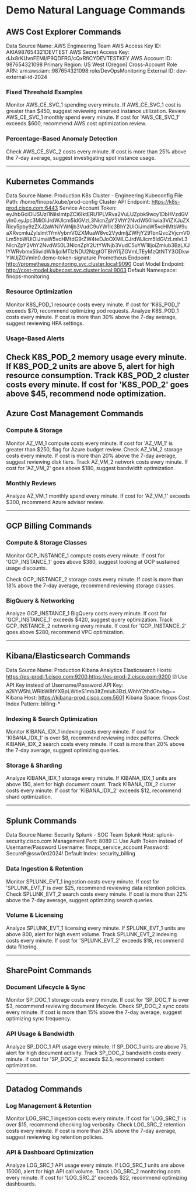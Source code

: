 # Demo Natural Language Commands

## AWS Cost Explorer Commands
Data Source Name:  AWS Engineering Team
AWS Access Key ID: AKIA987654321DEVTEST
AWS Secret Access Key: dJx8rKUvnFEMI/P9QDFRG/cQxRfiCYDEVTESTKEY
AWS Account ID: 987654321098
Primary Region: US West (Oregon)
Cross-Account Role ARN: arn:aws:iam::987654321098:role/DevOpsMonitoring
External ID: dev-external-id-2024


### Fixed Threshold Examples
Monitor AWS_CE_SVC_1 spending every minute. If AWS_CE_SVC_1 cost is greater than $450, suggest reviewing reserved instance utilization.
Review AWS_CE_SVC_1 monthly spend every minute. If cost for 'AWS_CE_SVC_1' exceeds $600, recommend AWS cost optimization review.


### Percentage-Based Anomaly Detection

Check AWS_CE_SVC_2 costs every minute. If cost is more than 25% above the 7-day average, suggest investigating spot instance usage.


---
## Kubernetes Commands
Data Source Name: Production K8s Cluster - Engineering
Kubeconfig File Path: /home/finops/.kube/prod-config
Cluster API Endpoint: https://k8s-prod.cisco.com:6443
Service Account Token: eyJhbGciOiJSUzI1NiIsImtpZCI6IktERU1PLVRva2VuLUZpbk9wcy1DbHVzdGVyIn0.eyJpc3MiOiJrdWJlcm5ldGVzL3NlcnZpY2VhY2NvdW50Iiwia3ViZXJuZXRlcy5pby9zZXJ2aWNlYWNjb3VudC9uYW1lc3BhY2UiOiJmaW5vcHMtbW9uaXRvcmluZyIsImt1YmVybmV0ZXMuaW8vc2VydmljZWFjY291bnQvc2VjcmV0Lm5hbWUiOiJmaW5vcHMtdG9rZW4teDJoOXMiLCJrdWJlcm5ldGVzLmlvL3NlcnZpY2VhY2NvdW50L3NlcnZpY2UtYWNjb3VudC5uYW1lIjoiZmlub3BzLXJlYWRvbmx5IiwidWlkIjoiMTIzNDU2NzgtOTBhYi1jZGVmLTEyMzQtNTY3ODkwYWJjZGVmIn0.demo-token-signature
Prometheus Endpoint: http://prometheus.monitoring.svc.cluster.local:9090
Cost Model Endpoint: http://cost-model.kubecost.svc.cluster.local:9003
Default Namespace: finops-monitoring
### Resource Optimization

Monitor K8S_POD_1 resource costs every minute. If cost for 'K8S_POD_1' exceeds $70, recommend optimizing pod requests.
Analyze K8S_POD_1 costs every minute. If cost is more than 30% above the 7-day average, suggest reviewing HPA settings.


### Usage-Based Alerts
Check K8S_POD_2 memory usage every minute. If K8S_POD_2 units are above 5, alert for high resource consumption.
Track K8S_POD_2 cluster costs every minute. If cost for 'K8S_POD_2' goes above $45, recommend node optimization.
---

## Azure Cost Management Commands

### Compute & Storage

Monitor AZ_VM_1 compute costs every minute. If cost for 'AZ_VM_1' is greater than $250, flag for Azure budget review.
Check AZ_VM_2 storage costs every minute. If cost is more than 20% above the 7-day average, suggest reviewing disk tiers.
Track AZ_VM_2 network costs every minute. If cost for 'AZ_VM_2' goes above $180, suggest bandwidth optimization.


### Monthly Reviews
Analyze AZ_VM_1 monthly spend every minute. If cost for 'AZ_VM_1' exceeds $300, recommend Azure advisor review.


---

## GCP Billing Commands
### Compute & Storage Classes
Monitor GCP_INSTANCE_1 compute costs every minute. If cost for 'GCP_INSTANCE_1' goes above $380, suggest looking at GCP sustained usage discounts.

Check GCP_INSTANCE_2 storage costs every minute. If cost is more than 18% above the 7-day average, recommend reviewing storage classes.


### BigQuery & Networking
Analyze GCP_INSTANCE_1 BigQuery costs every minute. If cost for 'GCP_INSTANCE_1' exceeds $420, suggest query optimization.
Track GCP_INSTANCE_2 networking every minute. If cost for 'GCP_INSTANCE_2' goes above $280, recommend VPC optimization.


---

## Kibana/Elasticsearch Commands
Data Source Name: Production Kibana Analytics
Elasticsearch Hosts: https://es-prod-1.cisco.com:9200,https://es-prod-2.cisco.com:9200
☑️ Use API Key instead of Username/Password
API Key: a2liYW5hLWRlbW8tYXBpLWtleS1mb3ItZmlub3BzLWhhY2thdGhvbg==
Kibana Host: https://kibana-prod.cisco.com:5601
Kibana Space: finops
Cost Index Pattern: billing-*
### Indexing & Search Optimization
Monitor KIBANA_IDX_1 indexing costs every minute. If cost for 'KIBANA_IDX_1' is over $8, recommend reviewing index patterns.
Check KIBANA_IDX_2 search costs every minute. If cost is more than 20% above the 7-day average, suggest optimizing queries.


### Storage & Sharding
Analyze KIBANA_IDX_1 storage every minute. If KIBANA_IDX_1 units are above 150, alert for high document count.
Track KIBANA_IDX_2 cluster costs every minute. If cost for 'KIBANA_IDX_2' exceeds $12, recommend shard optimization.


---

## Splunk Commands
Data Source Name: Security Splunk - SOC Team
Splunk Host: splunk-security.cisco.com
Management Port: 8089
☐ Use Auth Token instead of Username/Password
Username: finops_service_account
Password: SecureP@ssw0rd2024!
Default Index: security_billing
### Data Ingestion & Retention
Monitor SPLUNK_EVT_1 ingestion costs every minute. If cost for 'SPLUNK_EVT_1' is over $25, recommend reviewing data retention policies.
Check SPLUNK_EVT_2 search costs every minute. If cost is more than 22% above the 7-day average, suggest optimizing search queries.


### Volume & Licensing
Analyze SPLUNK_EVT_1 licensing every minute. If SPLUNK_EVT_1 units are above 800, alert for high event volume.
Track SPLUNK_EVT_2 indexing costs every minute. If cost for 'SPLUNK_EVT_2' exceeds $18, recommend data filtering.


---

## SharePoint Commands

### Document Lifecycle & Sync
Monitor SP_DOC_1 storage costs every minute. If cost for 'SP_DOC_1' is over $3, recommend reviewing document lifecycle.
Check SP_DOC_2 sync costs every minute. If cost is more than 15% above the 7-day average, suggest optimizing sync frequency.


### API Usage & Bandwidth
Analyze SP_DOC_1 API usage every minute. If SP_DOC_1 units are above 75, alert for high document activity.
Track SP_DOC_2 bandwidth costs every minute. If cost for 'SP_DOC_2' exceeds $2.5, recommend content optimization.


---

## Datadog Commands

### Log Management & Retention
Monitor LOG_SRC_1 ingestion costs every minute. If cost for 'LOG_SRC_1' is over $15, recommend checking log verbosity.
Check LOG_SRC_2 retention costs every minute. If cost is more than 25% above the 7-day average, suggest reviewing log retention policies.


### API & Dashboard Optimization
Analyze LOG_SRC_1 API usage every minute. If LOG_SRC_1 units are above 15000, alert for high API call volume.
Track LOG_SRC_2 monitoring costs every minute. If cost for 'LOG_SRC_2' exceeds $22, recommend optimizing dashboards.
